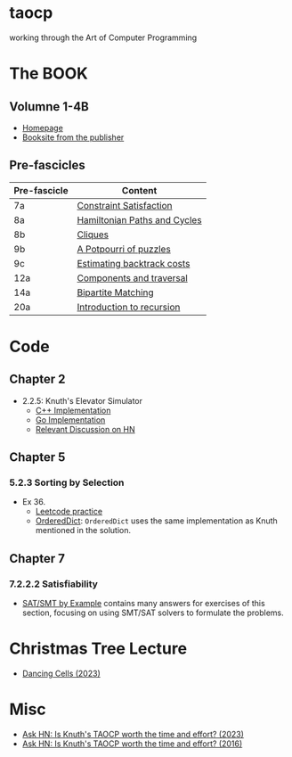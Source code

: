 # taocp
working through the Art of Computer Programming

# The BOOK

## Volumne 1-4B
- [Homepage](https://www-cs-faculty.stanford.edu/~knuth/taocp.html)
- [Booksite from the publisher](https://www.informit.com/store/art-of-computer-programming-volumes-1-4b-boxed-set-9780137935109)

## Pre-fascicles
|Pre-fascicle|Content|
|------------|-------|
|7a | [Constraint Satisfaction](pre-fascicles/fasc7a.pdf) |
|8a | [Hamiltonian Paths and Cycles](pre-fascicles/fasc8a.pdf) |
|8b | [Cliques](pre-fascicles/fasc8b.pdf) |
|9b | [A Potpourri of puzzles](pre-fascicles/fasc9b.pdf) |
|9c | [Estimating backtrack costs](pre-fascicles/fasc9c.pdf) |
|12a| [Components and traversal](pre-fascicles/fasc12a.pdf) |
|14a| [Bipartite Matching](pre-fascicles/fasc14a.pdf) |
|20a| [Introduction to recursion](pre-fascicles/fasc20a.pdf) |

# Code

## Chapter 2
- 2.2.5: Knuth's Elevator Simulator 
  - [C++ Implementation](https://github.com/Quuxplusone/KnuthElevator/tree/main)
  - [Go Implementation](https://github.com/meatfighter/knuth-elevator)
  - [Relevant Discussion on HN](https://news.ycombinator.com/item?id=27778210)

## Chapter 5
### 5.2.3 Sorting by Selection
- Ex 36. 
  - [Leetcode practice](https://leetcode.com/problems/lru-cache/)
  - [OrderedDict](https://docs.python.org/3/library/collections.html#collections.OrderedDict): `OrderedDict` uses the same implementation as Knuth mentioned in the solution.
  
## Chapter 7
### 7.2.2.2 Satisfiability
- [SAT/SMT by Example](https://smt.st) contains many answers for exercises of this section, focusing on using SMT/SAT solvers to formulate the problems.

# Christmas Tree Lecture
- [Dancing Cells (2023)](https://www.youtube.com/watch?v=622iPkJfYrI&ab_channel=StanfordOnline)

# Misc

- [Ask HN: Is Knuth's TAOCP worth the time and effort? (2023)](https://news.ycombinator.com/item?id=38443668)
- [Ask HN: Is Knuth's TAOCP worth the time and effort? (2016)](https://news.ycombinator.com/item?id=10897460)
